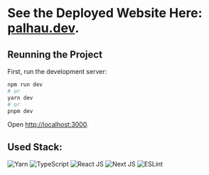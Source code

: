 # See the Deployed Website Here: [palhau.dev](https://palhau.dev).

## Reunning the Project

First, run the development server:

```bash
npm run dev
# or
yarn dev
# or
pnpm dev
```

Open [http://localhost:3000](http://localhost:3000).

## Used Stack:

![Yarn](https://img.shields.io/badge/yarn-%232C8EBB.svg?style=for-the-badge&logo=yarn&logoColor=white) ![TypeScript](https://img.shields.io/badge/TypeScript-007ACC?style=for-the-badge&logo=typescript&logoColor=white) ![React JS](https://img.shields.io/badge/React-20232A?style=for-the-badge&logo=react&logoColor=61DAFB) ![Next JS](https://img.shields.io/badge/Next-black?style=for-the-badge&logo=next.js&logoColor=white) ![ESLint](https://img.shields.io/badge/ESLint-4B3263?style=for-the-badge&logo=eslint&logoColor=white)
